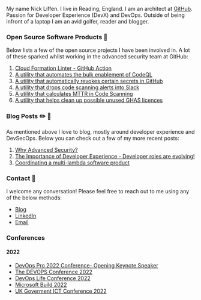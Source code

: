 My name Nick Liffen. I live in Reading, England. I am an architect at [GitHub](https://www.github.com/). Passion for Developer Experience (DevX) and DevOps. Outside of being infront of a laptop I am an avid golfer, reader and blogger.

### Open Source Software Products :eyes:

Below lists a few of the open source projects I have been involved in. A lot of these sparked whilst working in the advanced security team at GitHub:

1.  [Cloud Formation Linter - GitHub Action](https://github.com/ScottBrenner/cfn-lint-action)
2.  [A utility that automates the bulk enablement of CodeQL](https://github.com/NickLiffen/ghas-enablement)
3.  [A utility that automatically revokes certain secrets in GitHub](https://github.com/NickLiffen/GSSAR)
4.  [A utility that drops code scanning alerts into Slack](https://github.com/NickLiffen/CodeScanningToSlack)
5.  [A utility that calculates MTTR in Code Scanning](https://github.com/NickLiffen/GCSMTTR)
6.  [A utility that helps clean up possible unused GHAS licences](https://github.com/NickLiffen/ghas-licence)

### Blog Posts :pencil2: :closed_book:

As mentioned above I love to blog, mostly around developer experience and DevSecOps. Below you can check out a few of my more recent posts: 

1.  [Why Advanced Security?](https://nickliffen.dev/articles/why-advanced-security.html)
2.  [The Importance of Developer Experience - Developer roles are evolving!](https://nickliffen.dev/articles/developer-evolution.html)
3.  [Coordinating a multi-lambda software product](https://nickliffen.dev/articles/review-ghas-code-scanning-enterprise.html)

### Contact :email:

I welcome any conversation! Please feel free to reach out to me using any of the below methods: 

*   [Blog](https://www.nickliffen.dev/)
*   [LinkedIn](https://www.linkedin.com/in/nickliffen/)
*   [Email](mailto:nickliffen@gmail.com)

### Conferences

#### 2022

- [DevOps Pro 2022 Conference- Opening Keynote Speaker](https://www.youtube.com/watch?v=jO9Yv93KZdM)
- [The DEVOPS Conference 2022](https://www.youtube.com/watch?v=T-cNFTTd1PQ&t=1s)
- [DevOps Life Conference 2022](https://www.cloudexpoeurope.com/conference-programme-devops)
- [Microsoft Build 2022](https://mybuild.microsoft.com/en-US/sessions/7afeea0f-4bac-41a7-b6af-a7df804e2323?source=sessions)
- [UK Goverment ICT Conference 2022](https://government-ict.co.uk/speaker/nick-liffen/)
